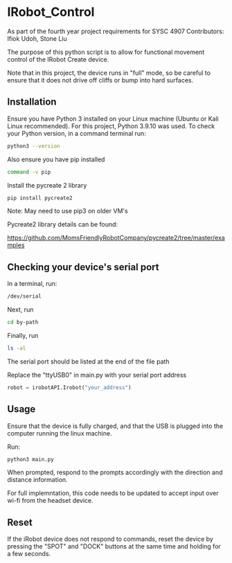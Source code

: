 # IRobot_Control
As part of the fourth year project requirements for SYSC 4907
Contributors:
Ifiok Udoh, Stone Liu

The purpose of this python script is to allow for functional movement control of the IRobot Create device.

Note that in this project, the device runs in "full" mode, so be careful to ensure that it does not drive off cliffs or bump into hard surfaces.

## Installation

Ensure you have Python 3 installed on your Linux machine (Ubuntu or Kali Linux recommended). For this project, Python 3.9.10 was used. 
To check your Python version, in a command terminal run:

```bash
python3 --version
```
Also ensure you have pip installed
```bash
command -v pip
```
Install the pycreate 2 library
```bash
pip install pycreate2
```
Note: May need to use pip3 on older VM's

Pycreate2 library details can be found: 

https://github.com/MomsFriendlyRobotCompany/pycreate2/tree/master/examples

## Checking your device's serial port
In a terminal, run:
```bash
/dev/serial
```
Next, run
```bash
cd by-path
```
Finally, run
```bash
ls -al
```
The serial port should be listed at the end of the file path

Replace the "ttyUSB0" in main.py with your serial port address
```python
robot = irobotAPI.Irobot("your_address")
```

## Usage
Ensure that the device is fully charged, and that the USB is plugged into the computer running the linux machine.

Run:
```python
python3 main.py
```

When prompted, respond to the prompts accordingly with the direction and distance information.

For full implemntation, this code needs to be updated to accept input over wi-fi from the headset device.

## Reset
If the iRobot device does not respond to commands, reset the device by pressing the "SPOT" and "DOCK" buttons at the same time and holding for a few seconds.


